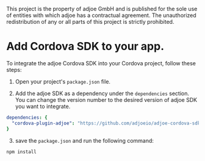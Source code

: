 This project is the property of adjoe GmbH and is published for the sole use of entities with which adjoe has a contractual agreement.
The unauthorized redistribution of any or all parts of this project is strictly prohibited.

# Add Cordova SDK to your app.

To integrate the adjoe Cordova SDK into your Cordova project, follow these steps:

1. Open your project's `package.json` file.

2. Add the adjoe SDK as a dependency under the `dependencies` section. You can change the version number to the desired version of adjoe SDK you want to integrate.

```yaml
dependencies: {
  "cordova-plugin-adjoe": "https://github.com/adjoeio/adjoe-cordova-sdk#v3.3.0"
}
```
3. save the `package.json` and run the following command:
```
npm install
```
